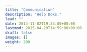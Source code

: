 ```yaml
---
title: "Communication"
description: "Help Doks."
lead: ""
date: 2014-11-02T19:33:00+00:00
lastmod: 2015-04-29T14:59:00+00:00
draft: false
images: []
weight: 200
---
```

